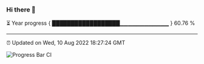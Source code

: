 ### Hi there 👋

⏳ Year progress { ██████████████████▁▁▁▁▁▁▁▁▁▁▁▁ } 60.76 %

---

⏰ Updated on Wed, 10 Aug 2022 18:27:24 GMT

![Progress Bar CI](https://github.com/ZhaoGui/ZhaoGui/workflows/Progress%20Bar%20CI/badge.svg)
